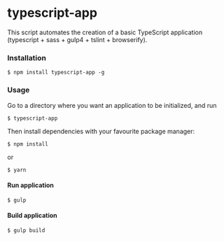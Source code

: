 # typescript-app

This script automates the creation of a basic TypeScript application (typescript + sass + gulp4 + tslint + browserify).

### Installation

```
$ npm install typescript-app -g
```

### Usage

Go to a directory where you want an application to be initialized, and run

```
$ typescript-app
```

Then install dependencies with your favourite package manager:

```
$ npm install
```

or

```
$ yarn
```

#### Run application

```
$ gulp
```

#### Build application

```
$ gulp build
```
